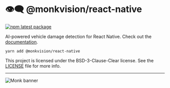 # 👁️‍🗨️ @monkvision/react-native
[![npm latest package](https://img.shields.io/npm/v/@monkvision/react-native/latest.svg)](https://www.npmjs.com/package/@monkvision/react-native)

AI-powered vehicle damage detection for React Native.
Check out the [documentation](https://monkvision.github.io/monkjs/docs/js/api/react-native).

``` yarn
yarn add @monkvision/react-native
```

This project is licensed under the BSD-3-Clause-Clear license. See the [LICENSE](LICENSE) file for more info.

----
![Monk banner](https://raw.githubusercontent.com/monkvision/monkjs/main/assets/banner.png)
